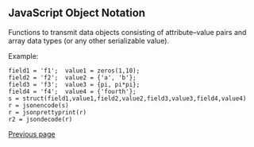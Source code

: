 ## JavaScript Object Notation


Functions to transmit data objects consisting of attribute–value pairs and array data types (or any other serializable value). 

Example:

```
field1 = 'f1';  value1 = zeros(1,10);
field2 = 'f2';  value2 = {'a', 'b'};
field3 = 'f3';  value3 = {pi, pi*pi};
field4 = 'f4';  value4 = {'fourth'};
s = struct(field1,value1,field2,value2,field3,value3,field4,value4)
r = jsonencode(s)
r = jsonprettyprint(r)
r2 = jsondecode(r)
```


[Previous page](FEATURES.md)